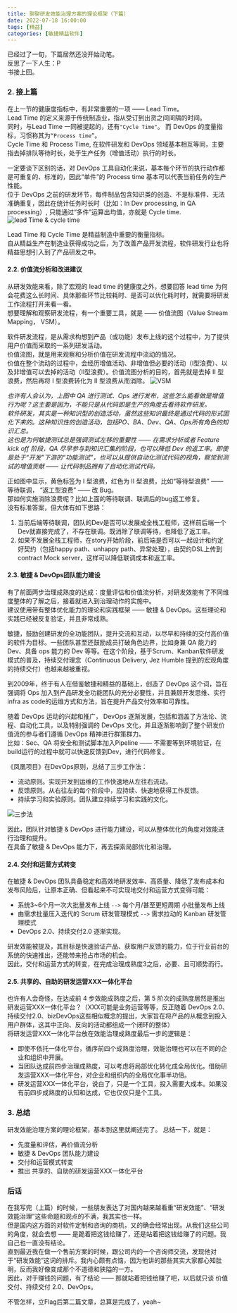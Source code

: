 ```yaml
---
title: 聊聊研发效能治理方案的理论框架（下篇）    
date: 2022-07-18 16:00:00  
tags: [精益]   
categories: [敏捷精益软件]  
---
```


已经过了一旬，下篇居然还没开始动笔。  
反思了一下人生：P  
书接上回。

<!-- more -->

### 2. 接上篇
在上一节的健康度指标中，有非常重要的一项 —— Lead Time。  
Lead Time 的定义来源于传统制造业，指从受订到出货之间间隔的时间。  
同时，与Lead Time 一同被提起的，还有`"Cycle Time"`。 而 DevOps 的度量指标，习惯称其为`“Process time”`。  
Cycle Time 和 Process Time, 在软件研发和 DevOps 领域基本相互等同，主要指去掉排队等待时长，处于生产任务（增值活动）执行的时长。

一定要谈下区别的话，对 DevOps 工具自动化来说，基本每个环节的执行动作都是可重复的、标准的，因此“单件”的 Process time 基本可以代表当前任务的生产性能。  
位于 DevOps 之前的研发环节，每件制品包含知识类的创造、不是标准件、无法准确重复，因此在统计任务时长时（比如：In Dev processing, in QA processing）, 只能通过“多件”运算出均值，亦就是 Cycle time.  
![lead Time & cycle time](./聊聊研发效能治理方案的理论框架（下篇）/lead&cycle_time.png)

Lead Time 和 Cycle Time 是精益制造中重要的衡量指标。  
自从精益生产在制造业获得成功之后，为了改善产品开发流程，软件研发行业也将精益思想引入到了产品研发之中。

#### 2.2. 价值流分析和改进建议
从研发效能来看，除了宏观的 lead time 的健康度之外，想要回答 lead time 为何会花费这么长时间、具体那些环节比较耗时、是否可以优化耗时时，就需要将研发工作流程打开来看一看。  
想要理解和观察研发流程，有一个重要工具，就是 —— 价值流图（Value Stream Mapping， VSM）。  

软件研发流程，是从需求构想到产品（或功能）发布上线的这个过程中，为了提供用户价值而采取的一系列研发活动。  
价值流图，就是用来观察和分析价值在研发流程中流动的情况。  
价值在整个流动的过程中，会经历增值活动、非增值但必要的活动（I型浪费）、以及非增值可以去掉的活动（II型浪费）。价值流图分析的目的，首先就是去掉 II 型浪费，然后再将 I 型浪费转化为 II 型浪费从而消除。
![VSM](./聊聊研发效能治理方案的理论框架（下篇）/vsm.png)

_也许有人会认为，上图中 QA 进行测试、Ops 进行发布，这些怎么能看做是增值行为呢？这主要是因为，不能只是从代码即是生产的角度去看待软件研发。  
软件研发，其实是一种知识型的创造活动，虽然这些知识最终是通过代码的形式固化下来的。这种知识性的创造活动，包括PO、BA、Dev、QA、Ops所有角色的知识汇总。  
这也是为何敏捷测试总是强调测试左移的重要性 —— 在需求分析或者 Feature kick off 阶段，QA 尽早参与到知识汇集的阶段，也可以降低 Dev 的返工率。即使是处于“开发”下游的“功能测试”，也可以从提供自动化测试代码的视角，察觉到测试的增值贡献 —— 让代码制品拥有了自动化测试代码。_  

正如图中显示，黄色标签为 I 型浪费，红色为 II 型浪费，比如“等待型浪费” —— 等待联调， “返工型浪费” —— 改 Bug。    
那如何实施消除浪费呢？比如上面的等待联调、联调后的bug返工修复。    
没有标准答案，但大体有如下思路：  
1. 当前后端等待联调，团队的Dev是否可以发展成全栈工程师，这样前后端一个Dev就直接完成了，不存在联调。既消除了联调等待，也降低了返工率。  
2. 如果不发展全栈工程师，在story开始阶段，前后端是否可以一起设计和约定好契约（包括happy path、unhappy path、异常处理），由契约DSL上传到contract Mock server，这样可以降低联调成本和返工率。  

#### 2.3. 敏捷 & DevOps团队能力建设
有了前面两步治理成熟度的达成：度量评估和价值流分析，对研发效能有了不同维度整体的了解之后，接着就进入到治理动作的实施中。  
建议使用带有整体优化能力的理论和实践框架 —— 敏捷 & DevOps。这些理论和实践已经被反复验证，并且非常成熟。

敏捷，鼓励创建研发的全功能团队，提升交流和互动，以尽早和持续的交付高价值的软件为目标。一些团队甚至还鼓励成员打破角色边界，比如身兼 QA 能力的 Dev、具备 ops 能力的 Dev 等等。在这个阶段，基于Scrum、Kanban软件研发模式的普及，持续交付理念（Continuous Delivery, Jez Humble 提到的宏观角度的持续交付）也越来越被重视。  

到2009年，终于有人在借鉴敏捷和精益的基础上，创造了 DevOps 这个词，旨在强调将 Ops 加入到产品研发全功能团队的充分必要性，并且兼顾开发思维、实行 infra as code的运维方式和方法，旨在提升产品交付效率和可靠性。  

随着 DevOps 运动的兴起和推广， DevOps 逐渐发展，包括和涵盖了方法论、流程、自动化工具，以及特别强调的 DevOps 文化，并且逐渐影响到了整个研发价值流的参与者们遵循 DevOps 精神进行群策群力。  
比如：Sec、QA 将安全和测试脚本加入Pipeline —— 不需要等到环境验证，在build运行的过程中就可以快速反馈到Dev，进行代码修复。  

《凤凰项目》在DevOps原则，总结了三步工作法：  

- 流动原则。实现开发到运维的工作快速地从左往右流动。
- 反馈原则。从右往左的每个阶段中，应持续、快速地获得工作反馈。
- 持续学习和实验原则。团队建立持续学习和实践的文化。

![三步法](./聊聊研发效能治理方案的理论框架（下篇）/three-steps-method.png)

因此，团队针对敏捷 & DevOps 进行能力建设，可以从整体优化的角度对效能进行治理和提升。  
在具备了敏捷 & DevOps 能力下，再去探索局部优化和治理。  

#### 2.4. 交付和运营方式转变
在敏捷 & DevOps 团队具备稳定和高效地研发效率、高质量、降低了发布成本和发布风险后，让原本正确、但看起来不可实现地交付和运营方式变得可能：

-  系统3~6个月一次大批量发布上线 `-->` 每个月/甚至更短周期 小批量发布上线
-  由需求批量压入迭代的 Scrum 研发管理模式 `-->` 需求拉动的 Kanban 研发管理模式
-  DevOps 2.0、持续交付2.0 逐渐实现。

研发效能被提及，其目标是快速验证产品、获取用户反馈的能力，位于行业前台的系统的快速推出，还能带来抢占市场的机会。  
因此，交付和运营方式的转变，在完成治理成熟度3之后，必要、且可顺势而行。

#### 2.5. 共享的、自助的研发运营XXX一体化平台
也许有人会奇怪，在达成前 4 步效能成熟度之后，第 5 阶次的成熟度居然是推出 研发运营XXX一体化平台？（XXX可能是业务运营等等，反正随着 DevOps 2.0、持续交付2.0、bizDevOps这些相似概念的提出，大家旨在将产品的从概念到投入用户群体，这其中正向、反向的活动都组成一个闭环的整体）  
将研发运营XXX一体化平台放在效能治理成熟度最后一步的逻辑是：

- 即使不依托一体化平台，循序前四个成熟度治理，效能治理也可以在不同的企业和组织中开展。
- 当团队达成前四步治理成熟度，可以考虑将局部优化转化成全局优化。借助研发运营XXX一体化平台，对企业和组织内的全局优化事半功倍。
- 研发运营XXX一体化平台，说白了，只是一个工具，投入需要大成本。如果没有前四步成熟度的认知和达成，它也仅仅只是个工具。

### 3. 总结
研发效能治理方案的理论框架，基本到这里就阐述完了。
总结一下，就是：

- 先度量和评估，再价值流分析
- 敏捷 & DevOps 团队能力建设
- 交付和运营模式转变
- 推出 共享的、自助的研发运营XXX一体化平台

### 后话
在我写完（上篇）的时候，一些朋友表达了对国内越来越看重“研发效能”、“研发效能治理”这些命题和观点的不满，我其实也一样。  
但是国内这方面的对软件定制和咨询的商机，又的确会经常出现。从我们这些公司的角度，就会去想 —— 是跪着把这钱给赚了，还是站着把这钱给赚了的问题。我自己也一直没有结论。  
直到最近我在做一个售前方案的时候，跟公司内的一个咨询师交流，发现他对于“研发效能”这词的排斥。我内心颇有点恼，因为他讲的那些其实大家都心知肚明，反而我好像变成那个不道德和狭隘的一方。  
因此，对于赚钱的问题，有了结论 —— 那就站着把钱给赚了吧，以后就只谈 价值交付、持续交付 2.0、DevOps。  

不管怎样，立Flag后第二篇文章，总算是完成了，yeah~
